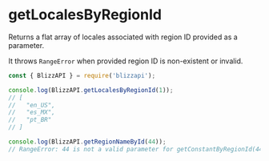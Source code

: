 # getLocalesByRegionId

Returns a flat array of locales associated with region ID provided as a parameter.

It throws ``RangeError`` when provided region ID is non-existent or invalid.

```js
const { BlizzAPI } = require('blizzapi');

console.log(BlizzAPI.getLocalesByRegionId(1));
// [
//   "en_US",
//   "es_MX",
//   "pt_BR"
// ]

console.log(BlizzAPI.getRegionNameById(44));
// RangeError: 44 is not a valid parameter for getConstantByRegionId(44, 'LOCALES')

```